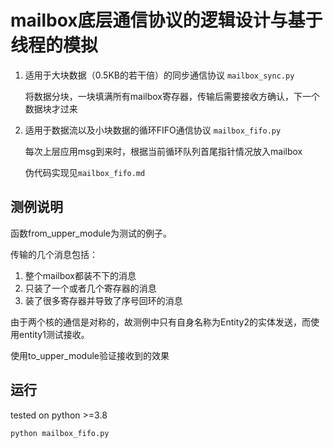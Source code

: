 # mailbox底层通信协议的逻辑设计与基于线程的模拟

1. 适用于大块数据（0.5KB的若干倍）的同步通信协议 `mailbox_sync.py`

   将数据分块，一块填满所有mailbox寄存器，传输后需要接收方确认，下一个数据块才过来

2. 适用于数据流以及小块数据的循环FIFO通信协议 `mailbox_fifo.py`

   每次上层应用msg到来时，根据当前循环队列首尾指针情况放入mailbox

   伪代码实现见`mailbox_fifo.md`

## 测例说明

函数from_upper_module为测试的例子。

传输的几个消息包括：

1. 整个mailbox都装不下的消息
2. 只装了一个或者几个寄存器的消息
3. 装了很多寄存器并导致了序号回环的消息

由于两个核的通信是对称的，故测例中只有自身名称为Entity2的实体发送，而使用entity1测试接收。

使用to_upper_module验证接收到的效果

## 运行

tested on python >=3.8

```shell
python mailbox_fifo.py
```

